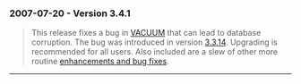 ### 2007\-07\-20 \- Version 3\.4\.1


> This release fixes a bug in [VACUUM](lang_vacuum.html) that
>  can lead to database corruption. The bug was introduced in version
>  [3\.3\.14](changes.html#version_3_3_14).
>  Upgrading is recommended for all users. Also included are a slew of
>  other more routine
>  [enhancements and bug fixes](changes.html#version_3_4_1).



---

